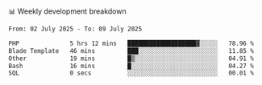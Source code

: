 📊 Weekly development breakdown
<!--START_SECTION:waka-->

```txt
From: 02 July 2025 - To: 09 July 2025

PHP              5 hrs 12 mins   ███████████████████▓░░░░░   78.96 %
Blade Template   46 mins         ███░░░░░░░░░░░░░░░░░░░░░░   11.85 %
Other            19 mins         █▒░░░░░░░░░░░░░░░░░░░░░░░   04.91 %
Bash             16 mins         █░░░░░░░░░░░░░░░░░░░░░░░░   04.27 %
SQL              0 secs          ░░░░░░░░░░░░░░░░░░░░░░░░░   00.01 %
```

<!--END_SECTION:waka-->

